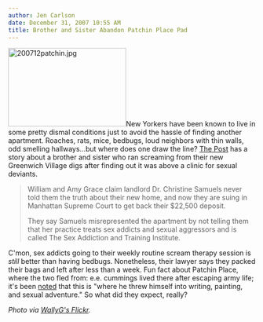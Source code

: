 ```yaml
---
author: Jen Carlson
date: December 31, 2007 10:55 AM
title: Brother and Sister Abandon Patchin Place Pad
---
```


<p><img alt="200712patchin.jpg" src="https://web.archive.org/web/20120515214701im_/http://gothamist.com/attachments/arts_jen/200712patchin.jpg" width="240" height="160" class="right">New Yorkers have been known to live in some pretty dismal conditions just to avoid the hassle of finding another apartment. Roaches, rats, mice, bedbugs, loud neighbors with thin walls, odd smelling hallways...but where does one draw the line? <a href="https://web.archive.org/web/20120515214701/http://www.nypost.com/seven/12302007/news/regionalnews/renters_flee_kinky_clinic_407695.htm">The Post</a> has a story about a brother and sister who ran screaming from their new Greenwich Village digs after finding out it was above a clinic for sexual deviants.</p><blockquote>William and Amy Grace claim landlord Dr. Christine Samuels never told them the truth about their new home, and now they are suing in Manhattan Supreme Court to get back their $22,500 deposit.<p></p>

<p>They say Samuels misrepresented the apartment by not telling them that her practice treats sex addicts and sexual aggressors and is called The Sex Addiction and Training Institute.</p></blockquote>C&apos;mon, sex addicts going to their weekly routine scream therapy session is <em>still</em> better than having bedbugs. Nonetheless, their lawyer says they packed their bags and left after less than a week. Fun fact about Patchin Place, where the two fled from: e.e. cummings lived there after escaping army life; it&apos;s been <a href="https://web.archive.org/web/20120515214701/http://harvardmagazine.com/2005/03/the-rebellion-of-ee-cumm.html">noted</a> that this is &quot;where he threw himself into writing, painting, and sexual adventure.&quot; So what did they expect, really?<p></p>

<p><em>Photo via <a href="https://web.archive.org/web/20120515214701/http://www.flickr.com/photos/wallyg/371382868/">WallyG&apos;s Flickr</a>.</em></p>
